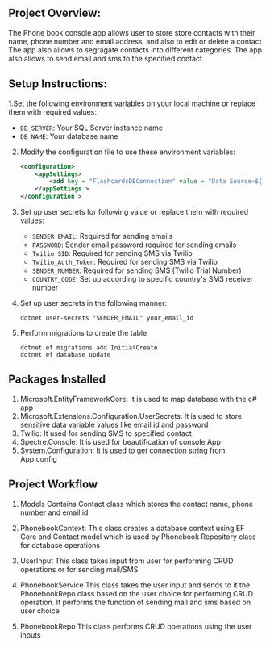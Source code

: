 ## Project Overview:
The Phone book console app allows user to store store contacts with their name, phone number and email address, and also to edit or delete a contact
The app also allows to segragate contacts into different categories.
The app also allows to send email and sms to the specified contact.

## Setup Instructions:
1.Set the following environment variables on your local machine or replace them with required values:
   - `DB_SERVER`: Your SQL Server instance name
   - `DB_NAME`: Your database name

2. Modify the configuration file to use these environment variables:
   ```xml
   <configuration>
       <appSettings>
           <add key = "FlashcardsDBConnection" value = "Data Source=${DB_SERVER};Initial Catalog=${DB_NAME};Integrated Security=True;" />
       </appSettings >
   </configuration >
   ```
3. Set up user secrets for following value or replace them with required values:
   - `SENDER_EMAIL`: Required for sending emails
   - `PASSWORD`: Sender email password required for sending emails
   - `Twilio_SID`: Required for sending SMS via Twilio
   - `Twilio_Auth_Token`: Required for sending SMS via Twilio
   - `SENDER_NUMBER`: Required for sending SMS (Twilio Trial Number)
   - `COUNTRY_CODE`: Set up according to specific country's SMS receiver number

4. Set up user secrets in the following manner:
   ```
   dotnet user-secrets "SENDER_EMAIL" your_email_id
   ```
   
5. Perform migrations to create the table
   ```
   dotnet ef migrations add InitialCreate
   dotnet ef database update
   ```
     
## Packages Installed
1. Microsoft.EntityFrameworkCore: It is used to map database with the c# app
2. Microsoft.Extensions.Configuration.UserSecrets: It is used to store sensitive data variable values like email id and password
3. Twilio: It used for sending SMS to specified contact
4. Spectre.Console: It is used for beautification of console App
5. System.Configuration: It is used to get connection string from App.config

## Project Workflow
1. Models
   Contains Contact class which stores the contact name, phone number and email id

2. PhonebookContext:
   This class creates a database context using EF Core and Contact model which is used by Phonebook Repository class for database operations

3. UserInput
   This class takes input from user for performing CRUD operations or for sending mail/SMS.

4. PhonebookService
   This class takes the user input and sends to it the PhonebookRepo class based on the user choice for performing CRUD operation.
   It performs the function of sending mail and sms based on user choice

5. PhonebookRepo
   This class performs CRUD operations using the user inputs
